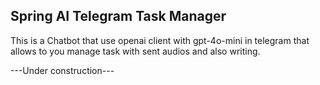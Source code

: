 ## Spring AI Telegram Task Manager
This is a Chatbot that use openai client with gpt-4o-mini in telegram that allows to you manage task with sent audios and also writing. 

---Under construction---
